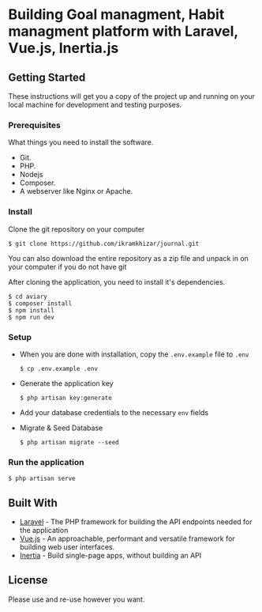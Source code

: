 # Building Goal managment, Habit managment platform with Laravel, Vue.js, Inertia.js

## Getting Started

These instructions will get you a copy of the project up and running on your local machine for development and testing purposes.

### Prerequisites

What things you need to install the software.

- Git.
- PHP.
- Nodejs
- Composer.
- A webserver like Nginx or Apache.

### Install

Clone the git repository on your computer

`$ git clone https://github.com/ikramkhizar/journal.git`

You can also download the entire repository as a zip file and unpack in on your computer if you do not have git

After cloning the application, you need to install it's dependencies.

```
$ cd aviary
$ composer install
$ npm install
$ npm run dev
```

### Setup

- When you are done with installation, copy the `.env.example` file to `.env`

  `$ cp .env.example .env`

- Generate the application key

  `$ php artisan key:generate`

- Add your database credentials to the necessary `env` fields

- Migrate & Seed Database

  `$ php artisan migrate --seed`

### Run the application

`$ php artisan serve`

## Built With

- [Laravel](https://laravel.com) - The PHP framework for building the API endpoints needed for the application
- [Vue.js](https://vuejs.org/) - An approachable, performant and versatile framework for building web user interfaces.
- [Inertia](https://inertiajs.com/) - Build single-page apps, without building an API

## License

Please use and re-use however you want.
